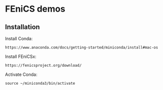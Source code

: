 # FEniCS demos

## Installation

Install Conda:

    https://www.anaconda.com/docs/getting-started/miniconda/install#mac-os

Install FEniCSx:

    https://fenicsproject.org/download/

Activate Conda:

    source ~/miniconda3/bin/activate
